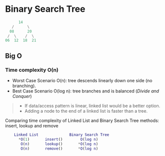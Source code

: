 # Binary Search Tree

```m
      14
   /      \
  08      20
 /  \    /  \
06  12  18  21
```

## Big O

### Time complexity O(n)

- Worst Case Scenario O(n): tree descends linearly down one side (no branching).
- Best Case Scenario O(log n): tree branches and is balanced (_Divide and Conquer_)

> - If data/access pattern is linear, linked list would be a better option.
> - Adding a node to the end of a linked list is faster than a tree.

Comparing time complexity of Linked List and Binary Search Tree methods: insert, lookup and remove

```m
    Linked List              Binary Search Tree
      *O(1)       insert()        O(log n)
       O(n)       lookup()       *O(log n)
       O(n)       remove()       *O(log n)
```
